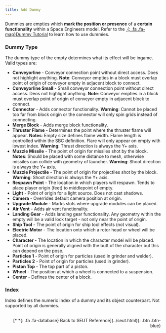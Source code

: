 ```yaml
---
title: Add Dummy
---
```

Dummies are empties which **mark the position or presence** of a **certain functionality** within a Space Engineers model. Refer to the [*&nbsp;*{: .fa .fa-map}Dummy Tutorial]() to learn how to use dummies.

### Dummy Type
The dummy type of the empty determines what its effect will be ingame. Valid types are:

* **Conveyorline** - Conveyor connection point without direct access. Does not highlight anything. **Note**: Conveyor empties in a block must overlap point of origin of conveyor empty in adjacent block to connect.
* **Conveyorline Small** - Small conveyor connection point without direct access. Deos not highlight anything. **Note**: Conveyor empties in a block must overlap point of origin of conveyor empty in adjacent block to connect.
* **Connector** - Adds connector functionality. **Warning**: Cannot be placed too far from block origin or the connector will only spin grids instead of connecting.
* **Merge Block** - Adds merge block functionality.
* **Thruster Flame** - Determines the point where the thruster flame will appear. **Notes**: Empty size defines flame width. Flame length is controlled within the SBC definition. Flare will only appear on empty with lowest index. **Warning**: Thrust direction is always the Y+ axis.
* **Muzzle Missile** - The point of origin for missiles shot by the block. **Notes**: Should be placed with some distance to mesh, otherwise missiles can collide with geometry of launcher. **Warning**: Shoot direction is always the Y+ axis.
* **Muzzle Projectile** - The point of origin for projectiles shot by the block. **Warning**: Shoot direction is always the Y+ axis.
* **Respawn Point** - The location in which players will respawn. Tends to place player origin (feet) to middlepoint of empty.
* **Light** - Point of origin for a light source. Does not cast shadows.
* **Camera** - Overrides default camera position at origin.
* **Upgrade Module** - Marks slots where upgrade modules can be placed.
* **Air Vent** - Adds air vent functionality.
* **Landing Gear** - Adds landing gear functionality. Any geometry within the empty will be a valid lock target - not only near the point of origin.
* **Ship Tool** - The point of origin for ship tool effects (not visual).
* **Electric Motor** - The location onto which a rotor head or wheel will be placed.
* **Character** - The location in which the character model will be placed. Point of origin is generally aligned with the butt of the character but this can depend on the pose.
* **Particles 1** - Point of origin for particles (used in grinder and welder).
* **Particles 2** - Point of origin for particles (used in grinder).
* **Piston Top** - The top part of a piston.
* **Wheel** - The position at which a wheel is connected to a suspension.
* **Center** - Defines the center of a block.

### Index
Index defines the numeric index of a dummy and its object counterpart. Not supported by all dummies.
<br><br/>
<p style="text-align:right">[*&nbsp;*{: .fa .fa-database} Back to SEUT Reference](../seut.html){: .btn .btn-blue}</p>
